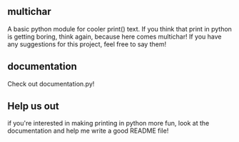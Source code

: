 ## multichar
A basic python module for cooler print() text. If you think that print in python is getting boring, think again, because here comes multichar! If you have any suggestions for this project, feel free to say them!
## documentation
Check out documentation.py!
## Help us out
if you're interested in making printing in python more fun, look at the documentation and help me write a good README file!
